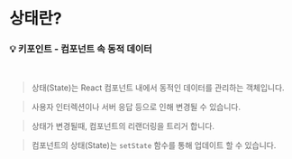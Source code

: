 # 상태란?

### 💡 키포인트 - 컴포넌트 속 동적 데이터

<br/>

> 상태(State)는 React 컴포넌트 내에서 동적인 데이터를 관리하는 객체입니다.

> 사용자 인터렉션이나 서버 응답 등으로 인해 변경될 수 있습니다.

> 상태가 변경될때, 컴포넌트의 리랜더링을 트리거 합니다.

> 컴포넌트의 상태(State)는 `setState` 함수를 통해 업데이트 할 수 있습니다.